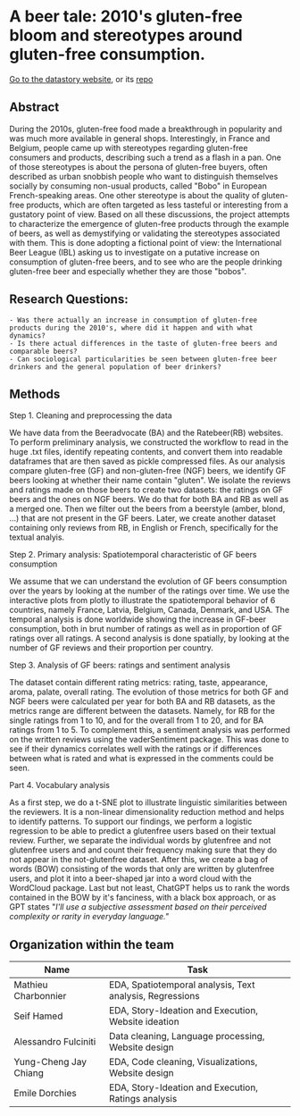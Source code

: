 # A beer tale: 2010's gluten-free bloom and stereotypes around gluten-free consumption.

[Go to the datastory website](https://jay4biopz.github.io/adarescueteam-beerquest/story), or its [repo](https://github.com/Jay4BioPZ/adarescueteam-beerquest.git)

## Abstract

During the 2010s, gluten-free food made a breakthrough in popularity and was much more available in general shops. Interestingly, in France and Belgium, people came up with stereotypes regarding gluten-free consumers and products, describing such a trend as a flash in a pan. One of those stereotypes is about the persona of gluten-free buyers, often described as urban snobbish people who want to distinguish themselves socially by consuming non-usual products, called "Bobo" in European French-speaking areas. One other stereotype is about the quality of gluten-free products, which are often targeted as less tasteful or interesting from a gustatory point of view. Based on all these discussions, the project attempts to characterize the emergence of gluten-free products through the example of beers, as well as demystifying or validating the stereotypes associated with them.
This is done adopting a fictional point of view: the International Beer League (IBL) asking us to investigate on a putative increase on consumption of gluten-free beers, and to see who are the people drinking gluten-free beer and especially whether they are those "bobos".

## Research Questions:
    - Was there actually an increase in consumption of gluten-free products during the 2010's, where did it happen and with what dynamics?
    - Is there actual differences in the taste of gluten-free beers and comparable beers?
    - Can sociological particularities be seen between gluten-free beer drinkers and the general population of beer drinkers?

## Methods

Step 1. Cleaning and preprocessing the data

We have data from the Beeradvocate (BA) and the Ratebeer(RB) websites. To perform preliminary analysis, we constructed the workflow to read in the huge .txt files, identify repeating contents, and convert them into readable dataframes that are then saved as pickle compressed files. As our analysis compare gluten-free (GF) and non-gluten-free (NGF) beers, we identify GF beers looking at whether their name contain "gluten". We isolate the reviews and ratings made on those beers to create two datasets: the ratings on GF beers and the ones on NGF beers. We do that for both BA and RB as well as a merged one. Then we filter out the beers from a beerstyle (amber, blond, ...) that are not present in the GF beers. Later, we create another dataset containing only reviews from RB, in English or French, specifically for the textual analyis.


Step 2. Primary analysis: Spatiotemporal characteristic of GF beers consumption

We assume that we can understand the evolution of GF beers consumption over the years by looking at the number of the ratings over time. We use the interactive plots from plotly to illustrate the spatiotemporal behavior of 6 countries, namely France, Latvia, Belgium, Canada, Denmark, and USA. The temporal analysis is done worldwide showing the increase in GF-beer consumption, both in brut number of ratings as well as in proportion of GF ratings over all ratings. A second analysis is done spatially, by looking at the number of GF reviews and their proportion per country.


Step 3. Analysis of GF beers: ratings and sentiment analysis

The dataset contain different rating metrics: rating, taste, appearance, aroma, palate, overall rating. The evolution of those metrics for both GF and NGF beers were calculated per year for both BA and RB datasets, as the metrics range are different between the datasets. Namely, for RB for the single ratings from 1 to 10, and for the overall from 1 to 20, and for BA ratings from 1 to 5.
To complement this, a sentiment analysis was performed on the written reviews using the vaderSentiment package. This was done to see if their dynamics correlates well with the ratings or if differences between what is rated and what is expressed in the comments could be seen.


Part 4. Vocabulary analysis 

As a first step, we do a t-SNE plot to illustrate linguistic similarities between the reviewers. It is a non-linear dimensionality reduction method and helps to identify patterns. To support our findings, we perform a logistic regression to be able to predict a glutenfree users based on their textual review. Further, we separate the individual words by glutenfree and not glutenfree users and and count their frequency making sure that they do not appear in the not-glutenfree dataset. After this, we create a bag of words (BOW) consisting of the words that only are written by glutenfree users, and plot it into a beer-shaped jar into a word cloud with the WordCloud package. Last but not least, ChatGPT helps us to rank the words contained in the BOW by it's fanciness, with a black box approach, or as GPT states "_I'll use a subjective assessment based on their perceived complexity or rarity in everyday language."_


## Organization within the team

| Name                  | Task                                              |
|-----------------------|--------------------------------------------------------|
| Mathieu Charbonnier   | EDA, Spatiotemporal analysis, Text analysis, Regressions |
| Seif Hamed            | EDA, Story-Ideation and Execution, Website ideation    |
| Alessandro Fulciniti  | Data cleaning, Language processing, Website design      |
| Yung-Cheng Jay Chiang | EDA, Code cleaning, Visualizations, Website design     |
| Emile Dorchies        | EDA, Story-Ideation and Execution, Ratings analysis     |

